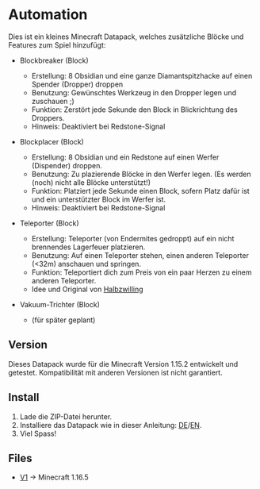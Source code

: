 # Automation

Dies ist ein kleines Minecraft Datapack, welches zusätzliche Blöcke und Features zum Spiel hinzufügt:

-   Blockbreaker (Block)

    -   Erstellung: 8 Obsidian und eine ganze Diamantspitzhacke auf einen Spender (Dropper) droppen
    -   Benutzung: Gewünschtes Werkzeug in den Dropper legen und zuschauen ;)
    -   Funktion: Zerstört jede Sekunde den Block in Blickrichtung des Droppers.
    -   Hinweis: Deaktiviert bei Redstone-Signal

-   Blockplacer (Block)

    -   Erstellung: 8 Obsidian und ein Redstone auf einen Werfer (Dispender) droppen.
    -   Benutzung: Zu plazierende Blöcke in den Werfer legen. (Es werden (noch) nicht alle Blöcke unterstützt!)
    -   Funktion: Platziert jede Sekunde einen Block, sofern Platz dafür ist und ein unterstützter Block im Werfer ist.
    -   Hinweis: Deaktiviert bei Redstone-Signal

-   Teleporter (Block)

    -   Erstellung: Teleporter (von Endermites gedroppt) auf ein nicht brennendes Lagerfeuer platzieren.
    -   Benutzung: Auf einen Teleporter stehen, einen anderen Teleporter (&lt;32m) anschauen und springen.
    -   Funktion: Teleportiert dich zum Preis von ein paar Herzen zu einem anderen Teleporter.
    -   Idee und Original von [Halbzwilling](https://www.youtube.com/watch?v=c3X1R0njeNY)

-   Vakuum-Trichter (Block)
    -   (für später geplant)

## Version

Dieses Datapack wurde für die Minecraft Version 1.15.2 entwickelt und getestet. Kompatibilität mit anderen Versionen ist nicht garantiert.

## Install

1.  Lade die ZIP-Datei herunter.
2.  Installiere das Datapack wie in dieser Anleitung: [DE](https://minecraft-de.gamepedia.com/Datenpaket#Installation_und_Deinstallation)/[EN](https://minecraft.gamepedia.com/Tutorials/Installing_a_data_pack).
3.  Viel Spass!

## Files

-   [V1](https://github.com/rafaelurben/mc-automation/releases/download/v1/automation-v1.zip) -> Minecraft 1.16.5
